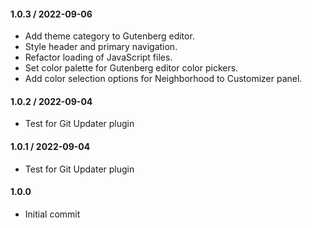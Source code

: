 #### 1.0.3 / 2022-09-06

* Add theme category to Gutenberg editor.
* Style header and primary navigation.
* Refactor loading of JavaScript files.
* Set color palette for Gutenberg editor color pickers.
* Add color selection options for Neighborhood to Customizer panel.

#### 1.0.2 / 2022-09-04

* Test for Git Updater plugin

#### 1.0.1 / 2022-09-04

* Test for Git Updater plugin

#### 1.0.0

* Initial commit